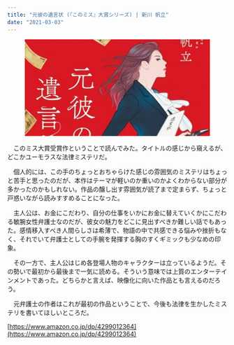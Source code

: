 ```yaml
---
title: "元彼の遺言状 (『このミス』大賞シリーズ) | 新川 帆立"
date: "2021-03-03"
---
```


<figure>

![](assets/nb4dc5afe123a_b161779ab52387149bb9ce33d16f235d.jpg)

</figure>

　このミス大賞受賞作ということで読んでみた。タイトルの感じから窺えるが、どこかユーモラスな法律ミステリだ。

　個人的には、この手のちょっとおちゃらけた感じの雰囲気のミステリはちょっと苦手と思ったのだが、本作はテーマが軽いのか重いのかよくわからない部分が多かったのかもしれない。作品の醸し出す雰囲気が読了まで定まらず、ちょっと戸惑いながら読みすすめることになった。

　主人公は、お金にこだわり、自分の仕事をいかにお金に替えていくかにこだわる敏腕女性弁護士なのだが、彼女の魅力をどこに見出すべきか難しい話でもあった。感情移入すべき人間らしさは希薄で、物語の中で共感できる悩みや挫折もなく、それでいて弁護士としての手腕を発揮する胸のすくギミックも少なめの印象。

　その一方で、主人公はじめ各登場人物のキャラクターは立っているようだ。その勢いで最初から最後まで一気に読める。そういう意味では上質のエンターテインメントであった。どちらかと言えば、映像化に向いた作品とも言えるのだろう。

　元弁護士の作者はこれが最初の作品ということで、今後も法律を生かしたミステリを書いてほしいところだ。

[https://www.amazon.co.jp/dp/4299012364](https://www.amazon.co.jp/dp/4299012364)
